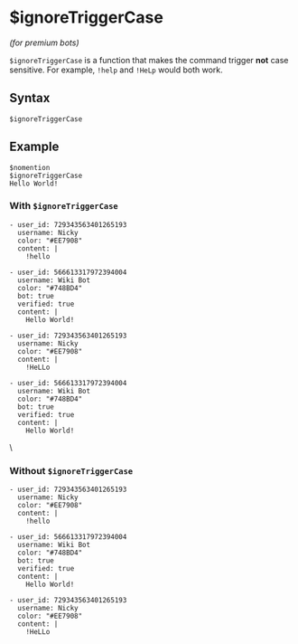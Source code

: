 # $ignoreTriggerCase
*(for premium bots)*

`$ignoreTriggerCase` is a function that makes the command trigger __not__ case sensitive. For example, `!help` and `!HeLp` would both work.

## Syntax
```
$ignoreTriggerCase
```

## Example
```
$nomention
$ignoreTriggerCase
Hello World!
```
### With `$ignoreTriggerCase`
``` discord yaml
- user_id: 729343563401265193
  username: Nicky
  color: "#EE7908"
  content: |
    !hello

- user_id: 566613317972394004
  username: Wiki Bot
  color: "#748BD4"
  bot: true
  verified: true
  content: |
    Hello World!

- user_id: 729343563401265193
  username: Nicky
  color: "#EE7908"
  content: |
    !HeLLo

- user_id: 566613317972394004
  username: Wiki Bot
  color: "#748BD4"
  bot: true
  verified: true
  content: |
    Hello World!
```
\
### Without `$ignoreTriggerCase`
``` discord yaml
- user_id: 729343563401265193
  username: Nicky
  color: "#EE7908"
  content: |
    !hello

- user_id: 566613317972394004
  username: Wiki Bot
  color: "#748BD4"
  bot: true
  verified: true
  content: |
    Hello World!

- user_id: 729343563401265193
  username: Nicky
  color: "#EE7908"
  content: |
    !HeLLo
```
